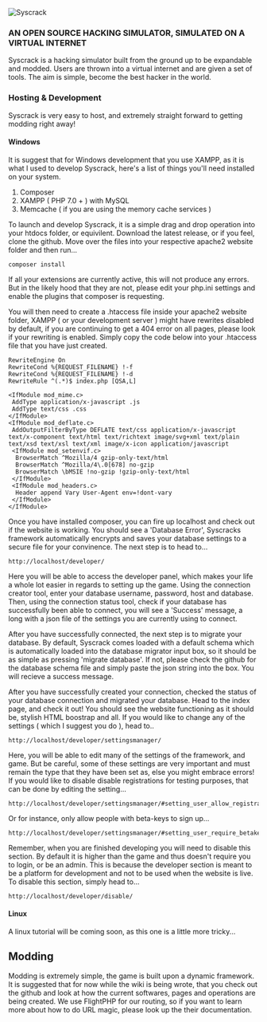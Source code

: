 ![Syscrack](https://syscrack.net/assets/img/vibrant_green.png)

### AN OPEN SOURCE HACKING SIMULATOR, SIMULATED ON A VIRTUAL INTERNET

Syscrack is a hacking simulator built from the ground up to be expandable and modded. Users are thrown into a virtual internet and are given a set of tools. The aim is simple, become the best hacker in the world.

### Hosting & Development

Syscrack is very easy to host, and extremely straight forward to getting modding right away!

#### Windows

It is suggest that for Windows development that you use XAMPP, as it is what I used to develop Syscrack, here's a list of things you'll need installed on your system.

1. Composer
2. XAMPP ( PHP 7.0 + ) with MySQL
3. Memcache ( if you are using the memory cache services )

To launch and develop Syscrack, it is a simple drag and drop operation into your htdocs folder, or equivilent. Download the latest release, or if you feel, clone the github. Move over the files into your respective apache2 website folder and then run...

```
composer install
```

If all your extensions are currently active, this will not produce any errors. But in the likely hood that they are not, please edit your php.ini settings and enable the plugins that composer is requesting.

You will then need to create a .htaccess file inside your apache2 website folder, XAMPP ( or your development server ) might have rewrites disabled by default, if you are continuing to get a 404 error on all pages, please look if your rewriting is enabled. Simply copy the code below into your .htaccess file that you have just created.

```
RewriteEngine On
RewriteCond %{REQUEST_FILENAME} !-f
RewriteCond %{REQUEST_FILENAME} !-d
RewriteRule ^(.*)$ index.php [QSA,L]

<IfModule mod_mime.c>
 AddType application/x-javascript .js
 AddType text/css .css
</IfModule>
<IfModule mod_deflate.c>
 AddOutputFilterByType DEFLATE text/css application/x-javascript text/x-component text/html text/richtext image/svg+xml text/plain text/xsd text/xsl text/xml image/x-icon application/javascript
 <IfModule mod_setenvif.c>
  BrowserMatch ^Mozilla/4 gzip-only-text/html
  BrowserMatch ^Mozilla/4\.0[678] no-gzip
  BrowserMatch \bMSIE !no-gzip !gzip-only-text/html
 </IfModule>
 <IfModule mod_headers.c>
  Header append Vary User-Agent env=!dont-vary
 </IfModule>
</IfModule>
```

Once you have installed composer, you can fire up localhost and check out if the website is working. You should see a 'Database Error', Syscracks framework automatically encrypts and saves your database settings to a secure file for your convinence. The next step is to head to...

```
http://localhost/developer/
```

Here you will be able to access the developer panel, which makes your life a whole lot easier in regards to setting up the game. Using the connection creator tool, enter your database username, password, host and database. Then, using the connection status tool, check if your database has successfully been able to connect, you will see a 'Success' message, a long with a json file of the settings you are currently using to connect.

After you have successfully connected, the next step is to migrate your database. By default, Syscrack comes loaded with a default schema which is automatically loaded into the database migrator input box, so it should be as simple as pressing 'migrate database'. If not, please check the github for the database schema file and simply paste the json string into the box. You will recieve a success message.

After you have successfully created your connection, checked the status of your database connection and migrated your database. Head to the index page, and check it out! You should see the website functioning as it should be, stylish HTML boostrap and all. If you would like to change any of the settings ( which I suggest you do ), head to..

```
http://localhost/developer/settingsmanager/
```

Here, you will be able to edit many of the settings of the framework, and game. But be careful, some of these settings are very important and must remain the type that they have been set as, else you might embrace errors! If you would like to disable disable registrations for testing purposes, that can be done by editing the setting...

```
http://localhost/developer/settingsmanager/#setting_user_allow_registrations
```

Or for instance, only allow people with beta-keys to sign up...

```
http://localhost/developer/settingsmanager/#setting_user_require_betakey
```

Remember, when you are finished developing you will need to disable this section. By default it is higher than the game and thus doesn't require you to login, or be an admin. This is because the developer section is meant to be a platform for development and not to be used when the website is live. To disable this section, simply head to...

```
http://localhost/developer/disable/
```

#### Linux

A linux tutorial will be coming soon, as this one is a little more tricky...

## Modding

Modding is extremely simple, the game is built upon a dynamic framework. It is suggested that for now while the wiki is being wrote, that you check out the github and look at how the current softwares, pages and operations are being created. We use FlightPHP for our routing, so if you want to learn more about how to do URL magic, please look up the their documentation.

